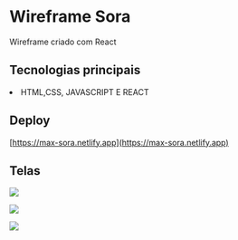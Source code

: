 # Wireframe Sora

Wireframe criado com React




## Tecnologias principais

<li>HTML,CSS, JAVASCRIPT E REACT </li>



## Deploy

[https://max-sora.netlify.app](https://max-sora.netlify.app)



## Telas

![](https://images2.imgbox.com/73/b0/N0lJMG9t_o.png)

![](https://images2.imgbox.com/44/c7/L5oFbUTh_o.png)

![](https://images2.imgbox.com/db/50/apUvytkv_o.png)

